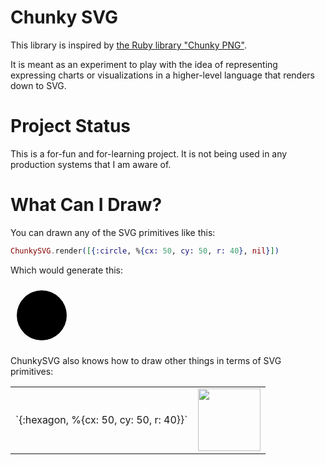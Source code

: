 Chunky SVG
=========

This library is inspired by [the Ruby library "Chunky PNG"](https://github.com/wvanbergen/chunky_png).

It is meant as an experiment to play with the idea of representing expressing charts or visualizations in a higher-level language that renders down to SVG.

Project Status
==============

This is a for-fun and for-learning project. It is not being used in any production systems that I am aware of.

What Can I Draw?
================

You can drawn any of the SVG primitives like this:

```elixir
ChunkySVG.render([{:circle, %{cx: 50, cy: 50, r: 40}, nil}])
```

Which would generate this:

<svg viewBox="0 0 100 100" height="100" width="100">
  <circle cx="50" cy="50" r="40" />
</svg>

ChunkySVG also knows how to draw other things in terms of SVG primitives:

<table>
  <tr>
    <td>
      `{:hexagon, %{cx: 50, cy: 50, r: 40}}`
    </td>
    <td>
      <img height="100" width="100" src="http://mmmries.github.io/chunky_svg/examples/hexagon.svg" />
    </td>
  </tr>
</table>
